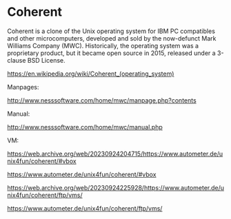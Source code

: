 # Coherent
Coherent is a clone of the Unix operating system for IBM PC compatibles and other microcomputers, developed and sold by the now-defunct Mark Williams Company (MWC). Historically, the operating system was a proprietary product, but it became open source in 2015, released under a 3-clause BSD License. 

https://en.wikipedia.org/wiki/Coherent_(operating_system)

Manpages:

http://www.nesssoftware.com/home/mwc/manpage.php?contents

Manual:

http://www.nesssoftware.com/home/mwc/manual.php

VM:

https://web.archive.org/web/20230924204715/https://www.autometer.de/unix4fun/coherent/#vbox

https://www.autometer.de/unix4fun/coherent/#vbox

https://web.archive.org/web/20230924225928/https://www.autometer.de/unix4fun/coherent/ftp/vms/

https://www.autometer.de/unix4fun/coherent/ftp/vms/
